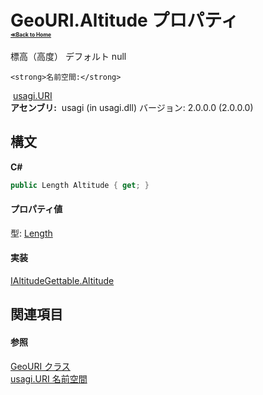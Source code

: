 # GeoURI.Altitude プロパティ <div style="font-size:30%"><a href="https://github.com/usagi/usagi.cs/blob/master/docs/Home.md">≪Back to Home</a></div> 

標高（高度） デフォルト null


    <strong>名前空間:</strong>
&nbsp;<a href="N_usagi_URI.md">usagi.URI</a><br /><strong>アセンブリ:</strong>
&nbsp;usagi (in usagi.dll) バージョン: 2.0.0.0 (2.0.0.0)

## 構文

**C#**<br />
``` C#
public Length Altitude { get; }
```


#### プロパティ値
型: <a href="T_usagi_Quantity_Length.md">Length</a>

#### 実装
<a href="P_usagi_Quantity_GeoLocation_IAltitudeGettable_Altitude.md">IAltitudeGettable.Altitude</a><br />

## 関連項目


#### 参照
<a href="T_usagi_URI_GeoURI.md">GeoURI クラス</a><br /><a href="N_usagi_URI.md">usagi.URI 名前空間</a><br />